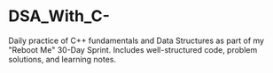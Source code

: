 # DSA_With_C-
Daily practice of C++ fundamentals and Data Structures as part of my "Reboot Me" 30-Day Sprint. Includes well-structured code, problem solutions, and learning notes.
